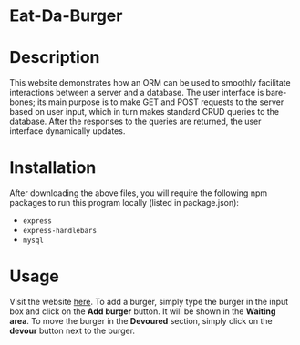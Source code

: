 # Eat-Da-Burger

# Description
This website demonstrates how an ORM can be used to smoothly facilitate interactions between a server and a database. The user interface is bare-bones; its main purpose is to make GET and POST requests to the server based on user input, which in turn makes standard CRUD queries to the database. After the responses to the queries are returned, the user interface dynamically updates. 

# Installation
After downloading the above files, you will require the following npm packages to run this program locally (listed in package.json):
* `express`
* `express-handlebars`
* `mysql`

# Usage
Visit the website [here](https://protected-depths-64217.herokuapp.com/). To add a burger, simply type the burger in the input box and click on the **Add burger** button. It will be shown in the **Waiting area**. To move the burger in the **Devoured** section, simply click on the **devour** button next to the burger. 


